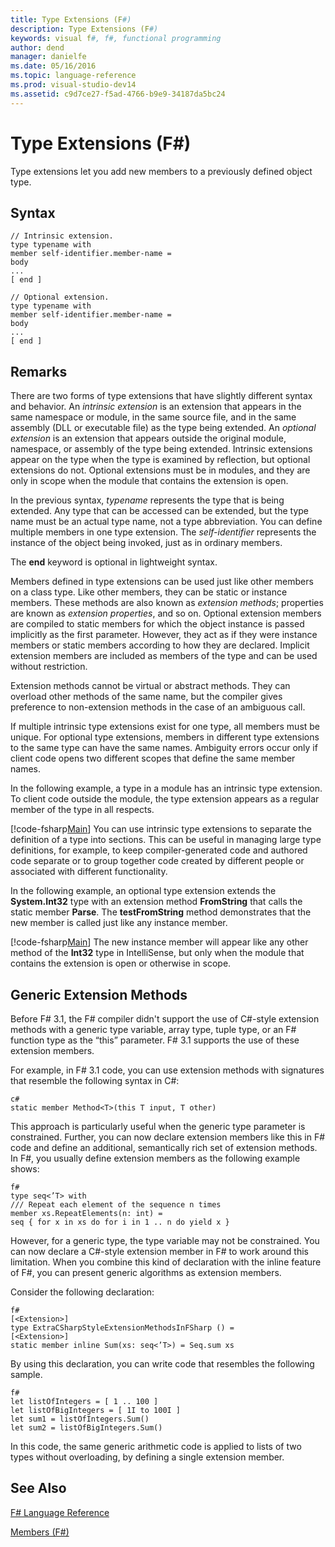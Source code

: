 ```yaml
---
title: Type Extensions (F#)
description: Type Extensions (F#)
keywords: visual f#, f#, functional programming
author: dend
manager: danielfe
ms.date: 05/16/2016
ms.topic: language-reference
ms.prod: visual-studio-dev14
ms.assetid: c9d7ce27-f5ad-4766-b9e9-34187da5bc24 
---
```


# Type Extensions (F#)

Type extensions let you add new members to a previously defined object type.


## Syntax

```
// Intrinsic extension.
type typename with
member self-identifier.member-name =
body
...
[ end ]

// Optional extension.
type typename with
member self-identifier.member-name =
body
...
[ end ]
```

## Remarks
There are two forms of type extensions that have slightly different syntax and behavior. An *intrinsic extension* is an extension that appears in the same namespace or module, in the same source file, and in the same assembly (DLL or executable file) as the type being extended. An *optional extension* is an extension that appears outside the original module, namespace, or assembly of the type being extended. Intrinsic extensions appear on the type when the type is examined by reflection, but optional extensions do not. Optional extensions must be in modules, and they are only in scope when the module that contains the extension is open.

In the previous syntax, *typename* represents the type that is being extended. Any type that can be accessed can be extended, but the type name must be an actual type name, not a type abbreviation. You can define multiple members in one type extension. The *self-identifier* represents the instance of the object being invoked, just as in ordinary members.

The **end** keyword is optional in lightweight syntax.

Members defined in type extensions can be used just like other members on a class type. Like other members, they can be static or instance members. These methods are also known as *extension methods*; properties are known as *extension properties*, and so on. Optional extension members are compiled to static members for which the object instance is passed implicitly as the first parameter. However, they act as if they were instance members or static members according to how they are declared. Implicit extension members are included as members of the type and can be used without restriction.

Extension methods cannot be virtual or abstract methods. They can overload other methods of the same name, but the compiler gives preference to non-extension methods in the case of an ambiguous call.

If multiple intrinsic type extensions exist for one type, all members must be unique. For optional type extensions, members in different type extensions to the same type can have the same names. Ambiguity errors occur only if client code opens two different scopes that define the same member names.

In the following example, a type in a module has an intrinsic type extension. To client code outside the module, the type extension appears as a regular member of the type in all respects.

[!code-fsharp[Main](snippets/fslangref2/snippet3701.fs)]
    You can use intrinsic type extensions to separate the definition of a type into sections. This can be useful in managing large type definitions, for example, to keep compiler-generated code and authored code separate or to group together code created by different people or associated with different functionality.

In the following example, an optional type extension extends the **System.Int32** type with an extension method **FromString** that calls the static member **Parse**. The **testFromString** method demonstrates that the new member is called just like any instance member.

[!code-fsharp[Main](snippets/fslangref2/snippet3702.fs)]
    The new instance member will appear like any other method of the **Int32** type in IntelliSense, but only when the module that contains the extension is open or otherwise in scope.


## Generic Extension Methods
Before F# 3.1, the F# compiler didn't support the use of C#-style extension methods with a generic type variable, array type, tuple type, or an F# function type as the “this” parameter. F# 3.1 supports the use of these extension members.

For example, in F# 3.1 code, you can use extension methods with signatures that resemble the following syntax in C#:

```
c#
static member Method<T>(this T input, T other)
```

This approach is particularly useful when the generic type parameter is constrained. Further, you can now declare extension members like this in F# code and define an additional, semantically rich set of extension methods. In F#, you usually define extension members as the following example shows:

```
f#
type seq<’T> with
/// Repeat each element of the sequence n times
member xs.RepeatElements(n: int) =
seq { for x in xs do for i in 1 .. n do yield x }
```

However, for a generic type, the type variable may not be constrained. You can now declare a C#-style extension member in F# to work around this limitation. When you combine this kind of declaration with the inline feature of F#, you can present generic algorithms as extension members.

Consider the following declaration:

```
f#
[<Extension>]
type ExtraCSharpStyleExtensionMethodsInFSharp () =
[<Extension>]
static member inline Sum(xs: seq<’T>) = Seq.sum xs
```

By using this declaration, you can write code that resembles the following sample.

```
f#
let listOfIntegers = [ 1 .. 100 ]
let listOfBigIntegers = [ 1I to 100I ]
let sum1 = listOfIntegers.Sum()
let sum2 = listOfBigIntegers.Sum()
```

In this code, the same generic arithmetic code is applied to lists of two types without overloading, by defining a single extension member.


## See Also
[F&#35; Language Reference](FSharp-Language-Reference.md)

[Members &#40;F&#35;&#41;](Members-%5BFSharp%5D.md)

